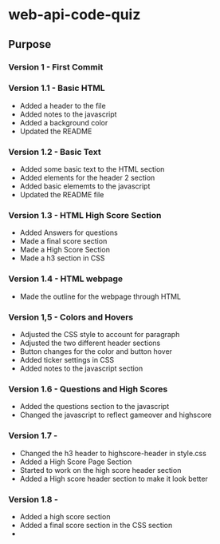 # web-api-code-quiz

## Purpose

### Version 1 - First Commit

### Version 1.1 - Basic HTML
* Added a header to the file
* Added notes to the javascript 
* Added a background color
* Updated the README

### Version 1.2 - Basic Text
* Added some basic text to the HTML section
* Added elements for the header 2 section
* Added basic elememts to the javascript
* Updated the README file

### Version 1.3 - HTML High Score Section
* Added Answers for questions
* Made a final score section
* Made a High Score Section
* Made a h3 section in CSS

### Version 1.4 - HTML webpage
* Made the outline for the webpage through HTML

### Version 1,5 - Colors and Hovers
* Adjusted the CSS style to account for paragraph
* Adjusted the two different header sections
* Button changes for the color and button hover
* Added ticker settings in CSS
* Added notes to the javascript section

### Version 1.6 - Questions and High Scores
* Added the questions section to the javascript
* Changed the javascript to reflect gameover and highscore

### Version 1.7 - 
* Changed the h3 header to highscore-header in style.css
* Added a High Score Page Section
* Started to work on the high score header section
* Added a High score header section to make it look better

### Version 1.8 - 
* Added a high score section
* Added a final score section in the CSS section
* 

